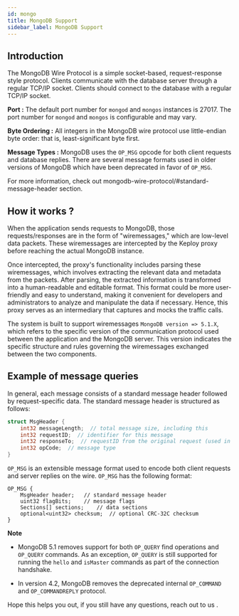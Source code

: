 ```yaml
---
id: mongo
title: MongoDB Support
sidebar_label: MongoDB Support
---
```


## Introduction

The MongoDB Wire Protocol is a simple socket-based, request-response style protocol. Clients communicate with the database server through a regular TCP/IP socket. Clients should connect to the database with a regular TCP/IP socket.

**Port :** The default port number for `mongod` and `mongos` instances is 27017. The port number for `mongod` and `mongos` is configurable and may vary.

**Byte Ordering :** All integers in the MongoDB wire protocol use little-endian byte order: that is, least-significant byte first.

**Message Types :** MongoDB uses the `OP_MSG` opcode for both client requests and database replies. There are several message formats used in older versions of MongoDB which have been deprecated in favor of `OP_MSG`.

For more information, check out mongodb-wire-protocol/#standard-message-header section.

## How it works ?

When the application sends requests to MongoDB, those requests/responses are in the form of "wiremessages," which are low-level data packets. These wiremessages are intercepted by the Keploy proxy before reaching the actual MongoDB instance.

Once intercepted, the proxy's functionality includes parsing these wiremessages, which involves extracting the relevant data and metadata from the packets. After parsing, the extracted information is transformed into a human-readable and editable format. This format could be more user-friendly and easy to understand, making it convenient for developers and administrators to analyze and manipulate the data if necessary. Hence, this proxy serves as an intermediary that captures and mocks the traffic calls.

The system is built to support wiremessages `MongoDB version => 5.1.X`, which refers to the specific version of the communication protocol used between the application and the MongoDB server. This version indicates the specific structure and rules governing the wiremessages exchanged between the two components.

## Example of message queries

In general, each message consists of a standard message header followed by request-specific data. The standard message header is structured as follows:

```go
struct MsgHeader {
    int32 messageLength;  // total message size, including this
    int32 requestID;  // identifier for this message
    int32 responseTo;  // requestID from the original request (used in responses from the database)
    int32 opCode;  // message type
}
```

`OP_MSG` is an extensible message format used to encode both client requests and server replies on the wire.
`OP_MSG` has the following format:

```shell
OP_MSG {
    MsgHeader header;   // standard message header
    uint32 flagBits;    // message flags
    Sections[] sections;    // data sections
    optional<uint32> checksum;  // optional CRC-32C checksum
}
```

**Note**

- MongoDB 5.1 removes support for both `OP_QUERY` find operations and `OP_QUERY` commands. As an exception, `OP_QUERY` is still supported for running the `hello` and `isMaster` commands as part of the connection handshake.

- In version 4.2, MongoDB removes the deprecated internal `OP_COMMAND` and `OP_COMMANDREPLY` protocol.

Hope this helps you out, if you still have any questions, reach out to us .
